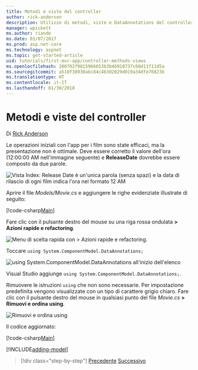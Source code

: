 ```yaml
---
title: Metodi e viste del controller
author: rick-anderson
description: Utilizzo di metodi, viste e DataAnnotations del controller
manager: wpickett
ms.author: riande
ms.date: 03/07/2017
ms.prod: asp.net-core
ms.technology: aspnet
ms.topic: get-started-article
uid: tutorials/first-mvc-app/controller-methods-views
ms.openlocfilehash: 200f02f9815966653b3b46918737c60d11f11d5a
ms.sourcegitcommit: a510f38930abc84c4b302029d019a34dfe76823b
ms.translationtype: HT
ms.contentlocale: it-IT
ms.lasthandoff: 01/30/2018
---
```

# <a name="controller-methods-and-views"></a>Metodi e viste del controller

Di [Rick Anderson](https://twitter.com/RickAndMSFT)

Le operazioni iniziali con l'app per i film sono state efficaci, ma la presentazione non è ottimale. Deve essere corretto il valore dell'ora (12:00:00 AM nell'immagine seguente) e **ReleaseDate** dovrebbe essere composto da due parole.

![Vista Index: Release Date è un'unica parola (senza spazi) e la data di rilascio di ogni film indica l'ora nel formato 12 AM](working-with-sql/_static/m55.png)

Aprire il file *Models/Movie.cs* e aggiungere le righe evidenziate illustrate di seguito:

[!code-csharp[Main](start-mvc/sample/MvcMovie/Models/MovieDateWithExtraUsings.cs?name=snippet_1&highlight=13-14)]

Fare clic con il pulsante destro del mouse su una riga rossa ondulata **> Azioni rapide e refactoring**.

  ![Menu di scelta rapida con **> Azioni rapide e refactoring**.](controller-methods-views/_static/qa.png)


Toccare `using System.ComponentModel.DataAnnotations;`

  ![using System.ComponentModel.DataAnnotations all'inizio dell'elenco](controller-methods-views/_static/da.png)

  Visual Studio aggiunge `using System.ComponentModel.DataAnnotations;`.

Rimuovere le istruzioni `using` che non sono necessarie. Per impostazione predefinita vengono visualizzate con un tipo di carattere grigio chiaro. Fare clic con il pulsante destro del mouse in qualsiasi punto del file *Movie.cs* **> Rimuovi e ordina using**.

![Rimuovi e ordina using](controller-methods-views/_static/rm.png)

Il codice aggiornato:

[!code-csharp[Main](./start-mvc/sample/MvcMovie/Models/MovieDate.cs?name=snippet_1)]

<!-- include start -->

[!INCLUDE[adding-model](../../includes/mvc-intro/controller-methods-views.md)]

>[!div class="step-by-step"]
[Precedente](working-with-sql.md)
[Successivo](search.md)  
